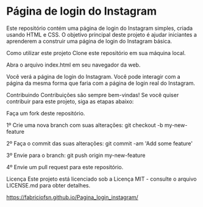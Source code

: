 
# Página de login do Instagram
Este repositório contém uma página de login do Instagram simples, criada usando HTML e CSS. O objetivo principal deste projeto é ajudar iniciantes a aprenderem a construir uma página de login do Instagram básica.

Como utilizar este projeto
Clone este repositório em sua máquina local.

Abra o arquivo index.html em seu navegador da web.

Você verá a página de login do Instagram. Você pode interagir com a página da mesma forma que faria com a página de login real do Instagram.

Contribuindo
Contribuições são sempre bem-vindas! Se você quiser contribuir para este projeto, siga as etapas abaixo:

Faça um fork deste repositório.

1º Crie uma nova branch com suas alterações: git checkout -b my-new-feature

2º Faça o commit das suas alterações: git commit -am 'Add some feature'

3º Envie para o branch: git push origin my-new-feature

4º Envie um pull request para este repositório.

Licença
Este projeto está licenciado sob a Licença MIT - consulte o arquivo LICENSE.md para obter detalhes.

https://fabriciofsn.github.io/Pagina_login_instagram/
